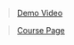 > [Demo Video](https://youtu.be/LU0uvqYtUXs)

> [Course Page](https://lsf.uni-konstanz.de/qisserver/rds?state=verpublish&status=init&vmfile=no&publishid=57859&moduleCall=webInfo&publishConfFile=webInfo&publishSubDir=veranstaltung)
